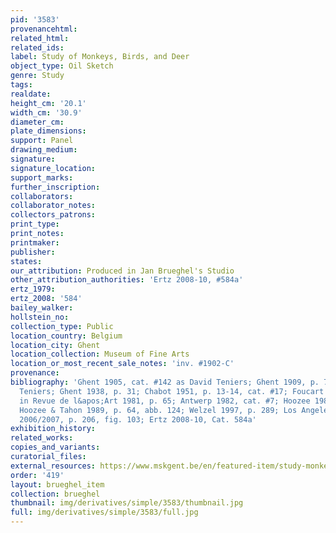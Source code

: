 ```yaml
---
pid: '3583'
provenancehtml:
related_html:
related_ids:
label: Study of Monkeys, Birds, and Deer
object_type: Oil Sketch
genre: Study
tags:
realdate:
height_cm: '20.1'
width_cm: '30.9'
diameter_cm:
plate_dimensions:
support: Panel
drawing_medium:
signature:
signature_location:
support_marks:
further_inscription:
collaborators:
collaborator_notes:
collectors_patrons:
print_type:
print_notes:
printmaker:
publisher:
states:
our_attribution: Produced in Jan Brueghel's Studio
other_attribution_authorities: 'Ertz 2008-10, #584a'
ertz_1979:
ertz_2008: '584'
bailey_walker:
hollstein_no:
collection_type: Public
location_country: Belgium
location_city: Ghent
location_collection: Museum of Fine Arts
location_or_most_recent_sale_notes: 'inv. #1902-C'
provenance:
bibliography: 'Ghent 1905, cat. #142 as David Teniers; Ghent 1909, p. 73 as David
  Teniers; Ghent 1938, p. 31; Chabot 1951, p. 13-14, cat. #17; Foucart 1980; Foucart
  in Revue de l&apos;Art 1981, p. 65; Antwerp 1982, cat. #7; Hoozee 1988, p. 34, 39;
  Hoozee & Tahon 1989, p. 64, abb. 124; Welzel 1997, p. 289; Los Angeles/The Hague
  2006/2007, p. 206, fig. 103; Ertz 2008-10, Cat. 584a'
exhibition_history:
related_works:
copies_and_variants:
curatorial_files:
external_resources: https://www.mskgent.be/en/featured-item/study-monkeys-deer-and-other-animals
order: '419'
layout: brueghel_item
collection: brueghel
thumbnail: img/derivatives/simple/3583/thumbnail.jpg
full: img/derivatives/simple/3583/full.jpg
---
```

